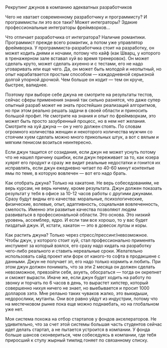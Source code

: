 Рекрутинг джунов в компанию адекватных разработчиков

Чего не хватает современному разработчику и программисту? И программисты ли это все таки? Может интеграторы? Эдакие профессиональные интеграторы фреймворков…

Что отличает разработчика от интегратора? Наличие романтики. Программист прежде всего романтик, а потом уже управлятор фреймворка. У программиста-разработчика стоит на разработку, он может кодить днями и ночами, потому что кайф (как Шварц, у которого в тренажерном зале вставал хуй во время тренеровок). Он может сделать круто, может сделать ахуенно и с тестами, его не надо уговаривать или еще чего. Да, он может быть молодой и неопытный, но опыт нарабатвается простым способом — каждодневной серьезной долгой упорной дрочкой. Чем больше он кодит — тем он круче, быстрее, валиднее.

Поэтому при выборе себе джуна не смотрите на результаты тестов, сейчас сферы применения знаний так сильно разнятся, что даже супер опытный разраб может не знать простейших реализаций алгоритмов, но при этом реально решать задачи в своей области и приносить большой профит. Не смотрите на знания и опыт по фреймворкам, это может быть просто зазубренный процесс, но в нем нет желания. Смотрите на хуй джуна — он у него должен стоять. По словам огромного количества женщин и некоторого количества мужчин со стоячим хуем сделать можно много прикольных штук, а вот с вялым и мягким пенисом возиться неинтересно.

Если джун тащится от созидания, если джун не может уснуть потому что не нашел причину ошибки, если джун переживает за то, как юзера хуярят его продукт и сразу же видит реальные недостатки и гонится их исправлять, если джун ежедневно читает по 40-60 минут контентые ямы по теме, в которую вовлечен — вот его надо брать.

Как отобрать джуна? Только на хакатоне. Не верь собеседованиям, не верь курсам, не верь ничему, кроме результата. Джун должен показать результат у тебя в офисе за 10-12 часов работы с другими джунами. Сразу будут видны его качества: моральные, психологические, физические, волевые, опыт, адаптивность, социальная вовлеченность, смелость. Именно эти развитые качества позволяют людям развиваться в профессиональной области. Это основа. Это низкий уровень, ассемблер, ядро. И если там все хорошо, то у вас будет пиздатый джун. И, кстати, хакатон — это в довесок лулзы и коры.

Как растить джуна? Только через стресс/прессинг/невозможное. Чтобы джун, у которого стоит хуй, стал профессионально применять инстумент за который взялся, его сразу надо кидать на разработку чего-либо реального и ставить нереальные сроки. Желательно использовать сайд проект или форк от какого-то софта в продакшене с данными. Джун не получает зп, его надо только кормить и любить. При этом джун должен понимать, что за эти 2 месяца он должен сделать невозможное, превзойти себя, ахуеть, обосраться — тогда он окрепнет и сможет вырасти. Иначе же, если джун будет ходить на работу по звонку и торчать по 6 часов в день, то вырастет хипстер, который совершенно нихуя ничего не знает, но выебывается и просит 1000 долларов зэпэ. Мне релаьно таких чуваков жалко, это выкидыши, недорослики, мутанты. Они все равно уйдут из индустрии, потому что на местечковом рынке пока еще можно поднаебать, но на глобальном уже нет.

Моя система похожа на отбор стартапов у фондов акселераторов. Не удивительно, что за счет этой системы большая часть студентов сейчас идет делать стартап, а не пытается устроится в компании. У фонда больше шансов сконвериться, чем собеседуясь в компании, где тебя приросший к стулу жырный тимлид гоняет по связанному списку.
